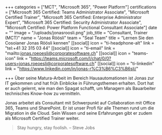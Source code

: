 +++
categories = ["MCT", "Microsoft 365", "Power Platform"]
certifications = ["Microsoft 365 Certified: Teams Administrator Associate", "Microsoft Certified Trainer", "Microsoft 365 Certified: Enterprise Administrator Expert", "Microsoft 365 Certified: Security Administrator Associate", "Microsoft Certified: Power Platform Functional Consultant Associate"]
date = ""
image = "/uploads/jonasroosli.png"
job_title = "Consultant, Trainer (MCT)"
name = "Jonas Röösli"
team = "Seal Team"
title = "Lernen Sie den Cosoianer Jonas Röösli kennen"
[[social]]
icon = "ti-headphone-alt"
link = "tel:+41 32 315 03 44"
[[social]]
icon = "ti-email"
link = "mailto:jonas.roeoesli@corporatesoftware.ch"
[[social]]
icon = "teams-icon"
link = "https://teams.microsoft.com/l/chat/0/0?users=jonas.roeoesli@corporatesoftware.ch"
[[social]]
icon = "ti-linkedin"
link = "https://www.linkedin.com/in/jonas-r%C3%B6%C3%B6sli/"

+++
Über seine Matura-Arbeit im Bereich Hausautomationen ist Jonas zur IT gekommen und hat früh Einblicke in Führungsthemen erhalten. Dort hat er auch gelernt, wie man den Spagat schafft, um Managern als Bauarbeiter technisches Know-how zu vermitteln.

Jonas arbeitet als Consultant mit Schwerpunkt auf Collaboration mit Office 365, Teams und SharePoint. Er ist unser Profi für alle Themen rund um die Migration in die Cloud. Sein Wissen und seine Erfahrungen gibt er zudem als Microsoft Certified Trainer weiter.

> Stay hungry, stay foolish. – Steve Jobs